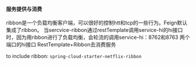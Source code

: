 #### 服务提供与消费
ribbon是一个负载均衡客户端，可以很好的控制htt和tcp的一些行为。Feign默认集成了ribbon。
当sercvice-ribbon通过restTemplate调用service-hi的hi接口时，因为用ribbon进行了负载均衡，会轮流的调用service-hi：8762和8763 两个端口的hi接口
RestTemplate+Ribbon去消费服务

to include ribbon:
`spring-cloud-starter-netflix-ribbon`




